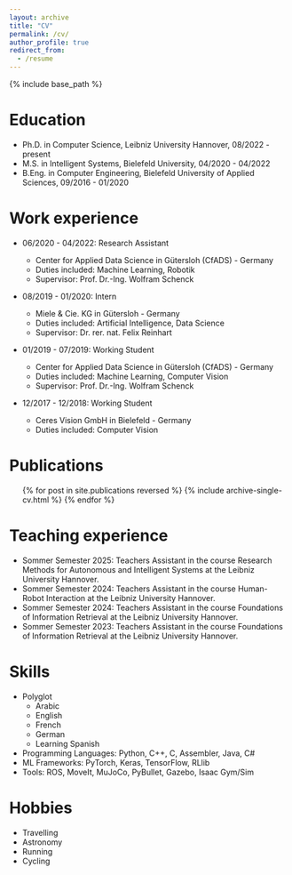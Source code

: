 ```yaml
---
layout: archive
title: "CV"
permalink: /cv/
author_profile: true
redirect_from:
  - /resume
---
```


{% include base_path %}

Education
======
* Ph.D. in Computer Science, Leibniz University Hannover, 08/2022 - present
* M.S. in Intelligent Systems, Bielefeld University, 04/2020 - 04/2022
* B.Eng. in Computer Engineering, Bielefeld University of Applied Sciences, 09/2016 - 01/2020

Work experience
======
* 06/2020 - 04/2022: Research Assistant
  * Center for Applied Data Science in Gütersloh (CfADS) - Germany
  * Duties included: Machine Learning, Robotik
  * Supervisor: Prof. Dr.-Ing. Wolfram Schenck

* 08/2019 - 01/2020: Intern
  * Miele & Cie. KG in Gütersloh - Germany
  * Duties included: Artificial Intelligence, Data Science
  * Supervisor: Dr. rer. nat. Felix Reinhart
  
* 01/2019 - 07/2019: Working Student
  * Center for Applied Data Science in Gütersloh (CfADS) - Germany
  * Duties included: Machine Learning, Computer Vision
  * Supervisor: Prof. Dr.-Ing. Wolfram Schenck

* 12/2017 - 12/2018: Working Student
  * Ceres Vision GmbH in Bielefeld - Germany
  * Duties included: Computer Vision


Publications
======
  <ul>{% for post in site.publications reversed %}
      {% include archive-single-cv.html %}
  {% endfor %}</ul>

Teaching experience
======
* Sommer Semester 2025: Teachers Assistant in the course Research Methods for Autonomous and Intelligent Systems at the Leibniz University Hannover.
* Sommer Semester 2024: Teachers Assistant in the course Human-Robot Interaction at the Leibniz University Hannover.
* Sommer Semester 2024: Teachers Assistant in the course Foundations of Information Retrieval at the Leibniz University Hannover.
* Sommer Semester 2023: Teachers Assistant in the course Foundations of Information Retrieval at the Leibniz University Hannover.

Skills
======
* Polyglot
  * Arabic
  * English
  * French
  * German
  * Learning Spanish
* Programming Languages: Python, C++, C, Assembler, Java, C#
* ML Frameworks: PyTorch, Keras, TensorFlow, RLlib
* Tools: ROS, MoveIt, MuJoCo, PyBullet, Gazebo, Isaac Gym/Sim


Hobbies
======
* Travelling
* Astronomy
* Running
* Cycling
